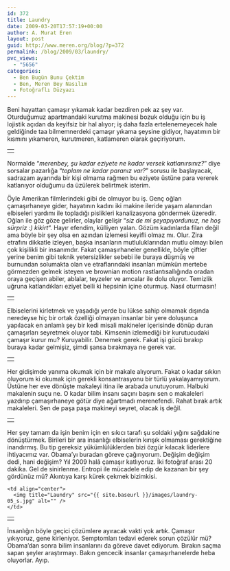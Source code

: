 ```yaml
---
id: 372
title: Laundry
date: 2009-03-20T17:57:19+00:00
author: A. Murat Eren
layout: post
guid: http://www.meren.org/blog/?p=372
permalink: /blog/2009/03/laundry/
pvc_views:
  - "5656"
categories:
  - Ben Bugün Bunu Çektim
  - Ben, Meren Bey Nasılım
  - Fotoğraflı Düzyazı
---
```

Beni hayattan çamaşır yıkamak kadar bezdiren pek az şey var. Oturduğumuz apartmandaki kurutma makinesi bozuk olduğu için bu iş lojistik açıdan da keyifsiz bir hal alıyor; iş daha fazla ertelenemeyecek hale geldiğinde taa bilmemnerdeki çamaşır yıkama şeysine gidiyor, hayatımın bir kısmını yıkameren, kurutmeren, katlameren olarak geçiriyorum.

<table border="0" width="100%">
  <tr>
    <td align="center">
      <img title="Laundry" src="{{ site.baseurl }}/images/laundry-01_s.jpg" alt="" />
    </td>
  </tr>
</table>

Normalde &#8220;_merenbey, şu kadar eziyete ne kadar versek katlanırsınız?_&#8221; diye sorsalar pazarlığa &#8220;_toplam ne kadar paranız var?_&#8221; sorusu ile başlayacak, sadrazam ayarında bir kişi olmama rağmen bu eziyete üstüne para vererek katlanıyor olduğumu da üzülerek belirtmek isterim.

Öyle Amerikan filmlerindeki gibi de olmuyor bu iş. Genç oğlan çamaşırhaneye gider, hayatının kadını iki makine ileride yaşam alanından elbiseleri yardımı ile topladığı pislikleri kanalizasyona göndermek üzeredir. Oğlan ile göz göze gelirler, olaylar gelişir &#8220;_siz de mi şeyapıyordunuz, ne hoş sürpriz :) kikirt_&#8220;. Hayır efendim, külliyen yalan. Gözüm kadınlarda filan değil ama böyle bir şey olsa en azından izlemesi keyifli olmaz mı. Olur. Zira etrafını dikkatle izleyen, başka insanların mutluluklarından mutlu olmayı bilen çok kişilikli bir insanımdır. Fakat çamaşırhaneler genellikle, böyle çiftler yerine benim gibi teknik yetersizlikler sebebi ile buraya düşmüş ve burnundan solumakta olan ve etraflarındaki insanları mümkün mertebe görmezden gelmek isteyen ve brownian motion rastlantısallığında oradan oraya geçişen abiler, ablalar, teyzeler ve amcalar ile dolu oluyor. Temizlik uğruna katlandıkları eziyet belli ki hepsinin içine oturmuş. Nasıl oturmasın!

<table border="0" width="100%">
  <tr>
    <td align="center">
      <img title="Laundry" src="{{ site.baseurl }}/images/laundry-02_s.jpg" alt="" />
    </td>
  </tr>
</table>

Elbiselerini kirletmek ve yaşadığı yerde bu lükse sahip olmamak dışında neredeyse hiç bir ortak özelliği olmayan insanlar bir yere doluşunca yapılacak en anlamlı şey bir kedi misali makineler içerisinde dönüp duran çamaşırları seyretmek oluyor tabi. Kimsenin izlemediği bir kurutucudaki çamaşır kurur mu? Kuruyabilir. Denemek gerek. Fakat işi gücü bırakıp buraya kadar gelmişiz, şimdi şansa bırakmaya ne gerek var.

<table border="0" width="100%">
  <tr>
    <td align="center">
      <img title="Laundry" src="{{ site.baseurl }}/images/laundry-03_s.jpg" alt="" />
    </td>
  </tr>
</table>

Her gidişimde yanıma okumak için bir makale alıyorum. Fakat o kadar sıkkın oluyorum ki okumak için gerekli konsantrasyonu bir türlü yakalayamıyorum. Üstüne her eve dönüşte makaleyi itina ile arabada unutuyorum. Halbuki makalenin suçu ne. O kadar bilim insanı saçını başını sen o makaleleri yazdırıp çamaşırhaneye götür diye ağartmadı merenefendi. Rahat bırak artık makaleleri. Sen de paşa paşa makineyi seyret, olacak iş değil.

<table border="0" width="100%">
  <tr>
    <td align="center">
      <img title="Laundry" src="{{ site.baseurl }}/images/laundry-06_s.jpg" alt="" />
    </td>
  </tr>
</table>

Her şey tamam da işin benim için en sıkıcı tarafı şu soldaki yığını sağdakine dönüştürmek. Birileri bir ara insanlığı elbiselerin kırışık olmaması gerektiğine inandırmış. Bu tip gereksiz yükümlülüklerden bizi özgür kılacak liderlere ihtiyacımız var. Obama&#8217;yı buradan göreve çağırıyorum. Değişim değişim dedi, hani değişim? Yıl 2009 halâ çamaşır katlıyoruz. İki fotoğraf arası 20 dakika. Gel de sinirlenme. Entropi ile mücadele edip de kazanan bir şey gördünüz mü? Akıntıya karşı kürek çekmek bizimkisi.

<table border="0" width="100%">
  <tr>
    <td align="center">
      <img title="Laundry" src="{{ site.baseurl }}/images/laundry-04_s.jpg" alt="" />
    </td>
    
    <td align="center">
      <img title="Laundry" src="{{ site.baseurl }}/images/laundry-05_s.jpg" alt="" />
    </td>
  </tr>
</table>

İnsanlığın böyle geçici çözümlere ayıracak vakti yok artık. Çamaşır yıkıyoruz, gene kirleniyor. Semptomları tedavi ederek sorun çözülür mü? Obama&#8217;dan sonra bilim insanlarını da göreve davet ediyorum. Bırakın saçma sapan şeyler araştırmayı. Bakın gencecik insanlar çamaşırhanelerde heba oluyorlar. Ayıp.
